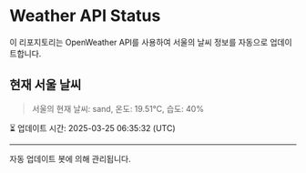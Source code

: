 
# Weather API Status

이 리포지토리는 OpenWeather API를 사용하여 서울의 날씨 정보를 자동으로 업데이트합니다.

## 현재 서울 날씨
> 서울의 현재 날씨: sand, 온도: 19.51°C, 습도: 40%

⏳ 업데이트 시간: 2025-03-25 06:35:32 (UTC)

---
자동 업데이트 봇에 의해 관리됩니다.
